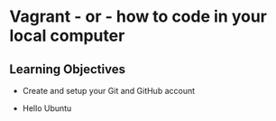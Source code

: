 # Vagrant - or - how to code in your local computer

## Learning Objectives

* Create and setup your Git and GitHub account

* Hello Ubuntu

